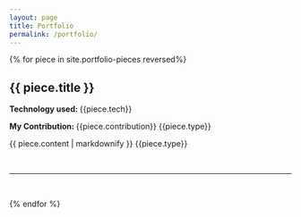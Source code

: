 ```yaml
---
layout: page
title: Portfolio
permalink: /portfolio/
---
```

{% for piece in site.portfolio-pieces reversed%}
  <h2>{{ piece.title }}</h2>
  

  <p><b>Technology used: </b>{{piece.tech}}
  <p><b>My Contribution: </b>{{piece.contribution}} {{piece.type}}
  <p>{{ piece.content | markdownify }} <span>{{piece.type}}</span></p>
  <br/>
  <hr>
  <br/>
  
{% endfor %}

